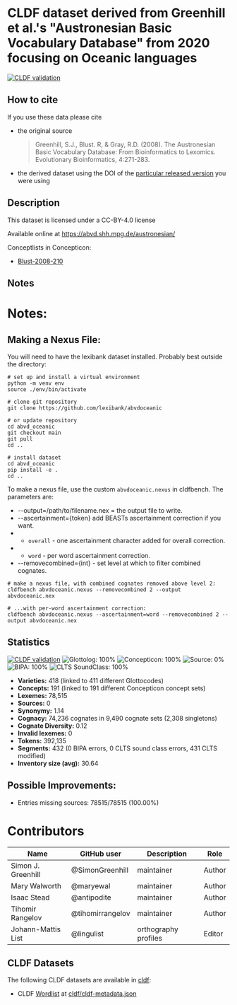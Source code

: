 # CLDF dataset derived from Greenhill et al.'s "Austronesian Basic Vocabulary Database" from 2020 focusing on Oceanic languages

[![CLDF validation](https://github.com/lexibank/abvdoceanic/workflows/CLDF-validation/badge.svg)](https://github.com/lexibank/abvdoceanic/actions?query=workflow%3ACLDF-validation)

## How to cite

If you use these data please cite
- the original source
  > Greenhill, S.J., Blust. R, & Gray, R.D. (2008). The Austronesian Basic Vocabulary Database: From Bioinformatics to Lexomics. Evolutionary Bioinformatics, 4:271-283.
- the derived dataset using the DOI of the [particular released version](../../releases/) you were using

## Description


This dataset is licensed under a CC-BY-4.0 license

Available online at https://abvd.shh.mpg.de/austronesian/


Conceptlists in Concepticon:
- [Blust-2008-210](https://concepticon.clld.org/contributions/Blust-2008-210)
## Notes

# Notes:

## Making a Nexus File:

You will need to have the lexibank dataset installed. Probably best outside the directory:




```shell
# set up and install a virtual environment
python -m venv env
source ./env/bin/activate

# clone git repository
git clone https://github.com/lexibank/abvdoceanic

# or update repository
cd abvd_oceanic
git checkout main
git pull
cd ..

# install dataset
cd abvd_oceanic
pip install -e .
cd ..
```

To make a nexus file, use the custom `abvdoceanic.nexus` in cldfbench. The parameters are:

* --output=/path/to/filename.nex = the output file to write.
* --ascertainment={token} add BEASTs ascertainment correction if you want.
* * `overall` - one ascertainment character added for overall correction.
* * `word` - per word ascertainment correction.
* --removecombined={int} - set level at which to filter combined cognates.


```shell
# make a nexus file, with combined cognates removed above level 2:
cldfbench abvdoceanic.nexus --removecombined 2 --output abvdoceanic.nex

# ...with per-word ascertainment correction:
cldfbench abvdoceanic.nexus --ascertainment=word --removecombined 2 --output abvdoceanic.nex
````






## Statistics


[![CLDF validation](https://github.com/lexibank/abvdoceanic/workflows/CLDF-validation/badge.svg)](https://github.com/lexibank/abvdoceanic/actions?query=workflow%3ACLDF-validation)
![Glottolog: 100%](https://img.shields.io/badge/Glottolog-100%25-brightgreen.svg "Glottolog: 100%")
![Concepticon: 100%](https://img.shields.io/badge/Concepticon-100%25-brightgreen.svg "Concepticon: 100%")
![Source: 0%](https://img.shields.io/badge/Source-0%25-red.svg "Source: 0%")
![BIPA: 100%](https://img.shields.io/badge/BIPA-100%25-brightgreen.svg "BIPA: 100%")
![CLTS SoundClass: 100%](https://img.shields.io/badge/CLTS%20SoundClass-100%25-brightgreen.svg "CLTS SoundClass: 100%")

- **Varieties:** 418 (linked to 411 different Glottocodes)
- **Concepts:** 191 (linked to 191 different Concepticon concept sets)
- **Lexemes:** 78,515
- **Sources:** 0
- **Synonymy:** 1.14
- **Cognacy:** 74,236 cognates in 9,490 cognate sets (2,308 singletons)
- **Cognate Diversity:** 0.12
- **Invalid lexemes:** 0
- **Tokens:** 392,135
- **Segments:** 432 (0 BIPA errors, 0 CLTS sound class errors, 431 CLTS modified)
- **Inventory size (avg):** 30.64

## Possible Improvements:



- Entries missing sources: 78515/78515 (100.00%)

# Contributors

Name               | GitHub user     | Description                          | Role
---                | ---             | ---                                  | ---
Simon J. Greenhill | @SimonGreenhill | maintainer                           | Author
Mary Walworth | @maryewal | maintainer                           | Author
Isaac Stead | @antipodite | maintainer                           | Author
Tihomir Rangelov | @tihomirrangelov | maintainer                           | Author
Johann-Mattis List | @lingulist  | orthography profiles | Editor




## CLDF Datasets

The following CLDF datasets are available in [cldf](cldf):

- CLDF [Wordlist](https://github.com/cldf/cldf/tree/master/modules/Wordlist) at [cldf/cldf-metadata.json](cldf/cldf-metadata.json)